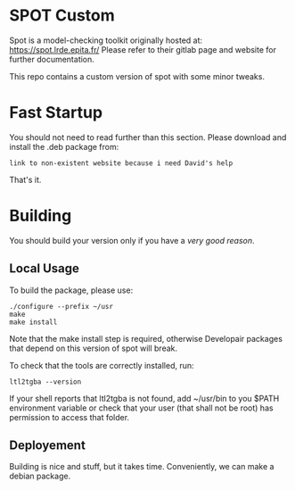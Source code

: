 SPOT Custom
========

Spot is a model-checking toolkit originally hosted at: https://spot.lrde.epita.fr/
Please refer to their gitlab page and website for further documentation. 

This repo contains a custom version of spot with some minor tweaks. 

Fast Startup
============

You should not need to read further than this section. Please download and install the .deb package from:

    link to non-existent website because i need David's help

That's it. 

Building
========

You should build your version only if you have a *very* *good* *reason*. 

Local Usage
-----------

To build the package, please use: 

    ./configure --prefix ~/usr
    make
    make install

Note that the make install step is required, otherwise Developair packages that depend on this version of spot will break.

To check that the tools are correctly installed, run:

    ltl2tgba --version
    
If your shell reports that ltl2tgba is not found, add ~/usr/bin to you $PATH environment variable or check that your user (that shall not be root) has permission to access that folder.

Deployement
-----------

Building is nice and stuff, but it takes time. Conveniently, we can make a debian package.
